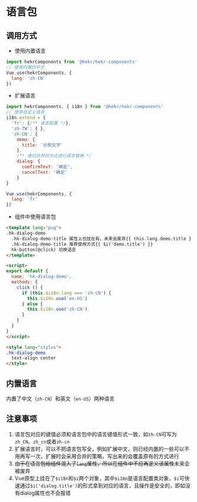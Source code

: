 # 语言包

## 调用方式
* 使用内置语言
```javascript
import hekrComponents from '@hekr/hekr-components'
// 使用内置的中文
Vue.use(hekrComponents, {
  lang: 'zh-CN'
})
```
* 扩展语言
```javascript
import hekrComponents, { i18n } from '@hekr/hekr-components'
// 使用自定义语言
i18n.extend = {
  'fr': {/** 语言配置 */},
  'zh-TW': { },
  'zh-CN': {
    demo: {
      title: '示例文字'
    },
    /** 递归合并的方式进行语言替换 */
    dialog: {
      comfirmText: '确定',
      cancelText: '确定'
    }
}

Vue.use(hekrComponents, {
  lang: 'fr'
})
```
* 组件中使用语言包
```html
<template lang="pug">
.hk-dialog-demo
  .hk-dialog-demo-title 属性上也挂在有，未来会废弃{{ this.lang.demo.title }}
  .hk-dialog-demo-title 推荐使用方式{{ $i('demo.title') }}
  hk-button(@click) 切换语言
</template>

<script>
export default {
  name: 'hk-dialog-demo',
  methods: {
    click () {
      if (this.$i18n.lang === 'zh-CN') {
        this.$i18n.use('en-US')
      } else {
        this.$i18n.use('zh-CN')
      }
    }
  }
}
</script>

<style lang="stylus">
.hk-dialog-demo
  text-align center
</style>
```

## 内置语言
内置了中文（`zh-CN`）和英文（`en-US`）两种语言

## 注意事项
1. 语言包对应的键值必须和语言包中的语言键值形式一致，如`zh-CN`可写为`zh_CN`、`zh_cn`或者`zh-cn`
2. 扩展语言时，可以不把语言包写全，例如扩展中文，则已经内置的一些可以不用再写一次，扩展时会采用合并的策略，写出来的会覆盖原有的方式进行
3. ~~由于在语言包给组件混入了`lang`属性，所以在组件中不应再定义该属性~~未来会被废弃
4. Vue原型上挂在了`$i18n`和`$i`两个对象，其中`$i18n`是语言配置类对象，`$i`可快速通过`$i('dialog.title')`的形式拿到对应的语言，且操作是安全的，即如没有dialog属性也不会报错
